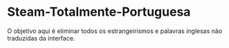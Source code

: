 # Steam-Totalmente-Portuguesa
O objetivo aqui é eliminar todos os estrangeirismos e palavras inglesas não traduzidas da interface.
